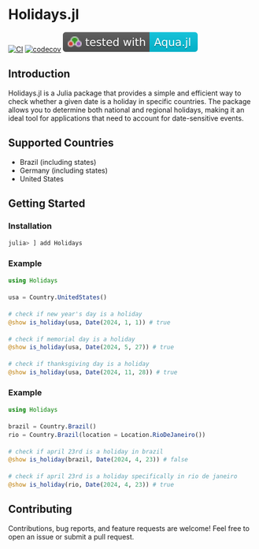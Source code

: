 # Holidays.jl

[![CI](https://github.com/raphasampaio/Holidays.jl/actions/workflows/CI.yml/badge.svg)](https://github.com/raphasampaio/Holidays.jl/actions/workflows/CI.yml)
[![codecov](https://codecov.io/gh/raphasampaio/Holidays.jl/graph/badge.svg?token=bM7aXQsSOZ)](https://codecov.io/gh/raphasampaio/Holidays.jl)
[![Aqua](https://raw.githubusercontent.com/JuliaTesting/Aqua.jl/master/badge.svg)](https://github.com/JuliaTesting/Aqua.jl)

## Introduction

Holidays.jl is a Julia package that provides a simple and efficient way to check whether a given date is a holiday in specific countries. The package allows you to determine both national and regional holidays, making it an ideal tool for applications that need to account for date-sensitive events.

## Supported Countries

- Brazil (including states)
- Germany (including states)
- United States

## Getting Started

### Installation

```julia
julia> ] add Holidays
```

### Example

```julia
using Holidays

usa = Country.UnitedStates()

# check if new year's day is a holiday
@show is_holiday(usa, Date(2024, 1, 1)) # true

# check if memorial day is a holiday
@show is_holiday(usa, Date(2024, 5, 27)) # true

# check if thanksgiving day is a holiday
@show is_holiday(usa, Date(2024, 11, 28)) # true
```

### Example

```julia
using Holidays

brazil = Country.Brazil()
rio = Country.Brazil(location = Location.RioDeJaneiro())

# check if april 23rd is a holiday in brazil
@show is_holiday(brazil, Date(2024, 4, 23)) # false

# check if april 23rd is a holiday specifically in rio de janeiro
@show is_holiday(rio, Date(2024, 4, 23)) # true
```

## Contributing

Contributions, bug reports, and feature requests are welcome! Feel free to open an issue or submit a pull request.